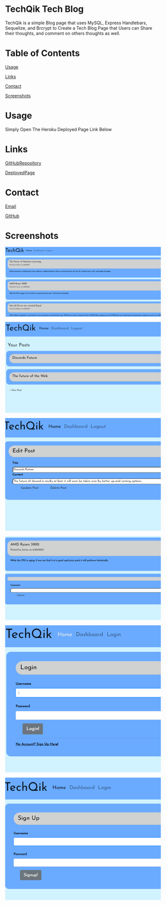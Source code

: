 # TechQik Tech Blog

TechQik is a simple Blog page that uses MySQL, Express Handlebars, 
Sequelize, and Brcrypt to Create a Tech Blog Page that Users can
Share their thoughts, and comment on others thoughts as well.

# Table of Contents
[Usage](#Usage)

[Links](#Links)

[Contact](#Contact)

[Screenshots](#Screenshots)

# Usage
Simply Open The Heroku Deployed Page Link Below

# Links

[GitHubRepository](https://github.com/AJoelj84/TechBlogMVC)

[DeployedPage]()

# Contact

[Email](ajoelj84@gmail.com)

[GitHub](https://github.com/AJoelj84)

# Screenshots

![Alt text](<screenshots/Screenshot 2023-06-28 134039.png>)

![Alt text](<screenshots/Screenshot 2023-06-28 134050.png>)

![Alt text](<screenshots/Screenshot 2023-06-28 134102.png>)

![Alt text](<screenshots/Screenshot 2023-06-28 134114.png>)

![Alt text](<screenshots/Screenshot 2023-06-28 134124.png>)

![Alt text](<screenshots/Screenshot 2023-06-28 134135.png>)